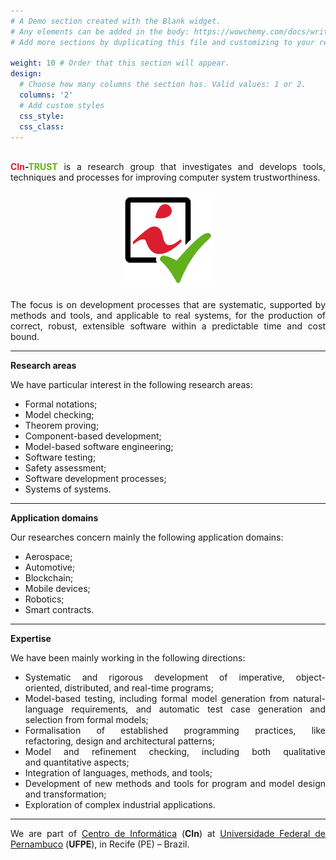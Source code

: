 ```yaml
---
# A Demo section created with the Blank widget.
# Any elements can be added in the body: https://wowchemy.com/docs/writing-markdown-latex/
# Add more sections by duplicating this file and customizing to your requirements.

weight: 10 # Order that this section will appear.
design:
  # Choose how many columns the section has. Valid values: 1 or 2.
  columns: '2'
  # Add custom styles
  css_style:
  css_class:
---
```


<br>

<div align="justify"><b><font color="#db1e2f">CIn</font>-<font color="#62b01e">TRUST</font></b> is a research group that investigates and develops tools, techniques and processes for improving computer system trustworthiness.</div>

<br>
<center>
	<img src="logo.png" alt= “CIn.TRUST” width="150" height="150">
</center>
<br>

<div align="justify">The focus is on development processes that are systematic, supported by methods and tools, and applicable to real systems, for the production of correct, robust, extensible software within a predictable time and cost bound.</div>

<hr>

<b>Research areas</b>

We have particular interest in the following research areas:

<ul>
	<li>Formal notations;</li>
	<li>Model checking;</li>
	<li>Theorem proving;</li>
	<li>Component-based development;</li>
	<li>Model-based software engineering;</li>
	<li>Software testing;</li>
	<li>Safety assessment;</li>
	<li>Software development processes;</li>
	<li>Systems of systems.</li>
</ul>

<hr>

<b>Application domains</b>

Our researches concern mainly the following application domains:

<ul>
	<li>Aerospace;</li>
	<li>Automotive;</li>
	<li>Blockchain;</li>
	<li>Mobile devices;</li>
	<li>Robotics;</li>
	<li>Smart contracts.</li>
</ul>

<hr>

<b>Expertise</b>

We have been mainly working in the following directions:

<ul>
	<li><div align="justify">Systematic and rigorous development of imperative, object-oriented, distributed, and real-time programs;</div></li>
    <li><div align="justify">Model-based testing, including formal model generation from natural-language requirements, and automatic test case generation and selection from formal models;</div></li>
    <li><div align="justify">Formalisation of established programming practices, like refactoring, design and architectural patterns;</div></li>
    <li><div align="justify">Model and refinement checking, including both qualitative and quantitative aspects;</div></li>
    <li><div align="justify">Integration of languages, methods, and tools;</div></li>
    <li><div align="justify">Development of new methods and tools for program and model design and transformation;</div></li>
    <li><div align="justify">Exploration of complex industrial applications.</div></li>
</ul>

<hr>

<div align="justify">We are part of <a href="https://cin.ufpe.br/" target="_blank">Centro de Informática</a> (<b>CIn</b>) at <a href="https://www.ufpe.br/" target="_blank">Universidade Federal de Pernambuco</a> (<b>UFPE</b>), in Recife (PE) – Brazil.</div>
